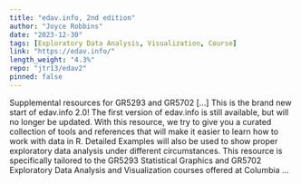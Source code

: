 ```yaml
---
title: "edav.info, 2nd edition"
author: "Joyce Robbins"
date: "2023-12-30"
tags: [Exploratory Data Analysis, Visualization, Course]
link: "https://edav.info/"
length_weight: "4.3%"
repo: "jtr13/edav2"
pinned: false
---
```


Supplemental resources for GR5293 and GR5702 [...] This is the brand new start of edav.info 2.0! The first version of edav.info is still available, but will no longer be updated. With this resource, we try to give you a curated collection of tools and references that will make it easier to learn how to work with data in R. Detailed Examples will also be used to show proper exploratory data analysis under different circumstances. This resource is specifically tailored to the GR5293 Statistical Graphics and GR5702 Exploratory Data Analysis and Visualization courses offered at Columbia ...
